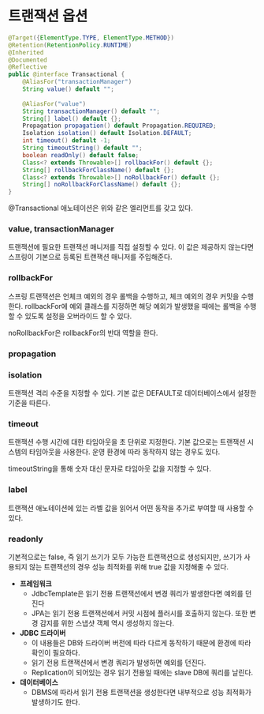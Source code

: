 # 트랜잭션 옵션
```java
@Target({ElementType.TYPE, ElementType.METHOD})  
@Retention(RetentionPolicy.RUNTIME)  
@Inherited  
@Documented  
@Reflective  
public @interface Transactional {  
    @AliasFor("transactionManager")  
    String value() default "";  
  
    @AliasFor("value")  
    String transactionManager() default "";  
    String[] label() default {};  
    Propagation propagation() default Propagation.REQUIRED;  
    Isolation isolation() default Isolation.DEFAULT;  
    int timeout() default -1;  
    String timeoutString() default "";  
    boolean readOnly() default false;  
    Class<? extends Throwable>[] rollbackFor() default {};  
    String[] rollbackForClassName() default {};  
    Class<? extends Throwable>[] noRollbackFor() default {};  
    String[] noRollbackForClassName() default {};  
}
```
@Transactional 애노테이션은 위와 같은 엘리먼트를 갖고 있다.

### value, transactionManager
트랜잭션에 필요한 트랜잭션 매니저를 직접 설정할 수 있다. 이 값은 제공하지 않는다면 스프링이 기본으로 등록된 트랜잭션 매니저를 주입해준다.

### rollbackFor
스프링 트랜잭션은 언체크 예외의 경우 롤백을 수행하고, 체크 예외의 경우 커밋을 수행한다. rollbackFor에 예외 클래스를 지정하면 해당 예외가 발생했을 때에는 롤백을 수행할 수 있도록 설정을 오버라이드 할 수 있다.

noRollbackFor은 rollbackFor의 반대 역할을 한다.

### propagation
### isolation
트랜잭션 격리 수준을 지정할 수 있다. 기본 값은 DEFAULT로 데이터베이스에서 설정한 기준을 따른다.
### timeout
트랜잭션 수행 시간에 대한 타임아웃을 초 단위로 지정한다. 기본 값으로는 트랜잭션 시스템의 타임아웃을 사용한다. 운영 환경에 따라 동작하지 않는 경우도 있다.

timeoutString을 통해 숫자 대신 문자로 타임아웃 값을 지정할 수 있다.

### label
트랜잭션 애노테이션에 있는 라벨 값을 읽어서 어떤 동작을 추가로 부여할 때 사용할 수 있다.

### readonly
기본적으로는 false, 즉 읽기 쓰기가 모두 가능한 트랜잭션으로 생성되지만, 쓰기가 사용되지 않는 트랜잭션의 경우 성능 최적화를 위해 true 값을 지정해줄 수 있다. 
* **프레임워크**
	* JdbcTemplate은 읽기 전용 트랜잭션에서 변경 쿼리가 발생한다면 예외를 던진다
	* JPA는 읽기 전용 트랜잭션에서 커밋 시점에 플러시를 호출하지 않는다. 또한 변경 감지를 위한 스냅샷 객체 역시 생성하지 않는다.
* **JDBC 드라이버**
	* 이 내용들은 DB와 드라이버 버전에 따라 다르게 동작하기 때문에 환경에 따라 확인이 필요하다.
	* 읽기 전용 트랜잭션에서 변경 쿼리가 발생하면 예외를 던진다.
	* Replication이 되어있는 경우 읽기 전용일 때에는 slave DB에 쿼리를 날린다.
* **데이터베이스**
	* DBMS에 따라서 읽기 전용 트랜잭션을 생성한다면 내부적으로 성능 최적화가 발생하기도 한다.